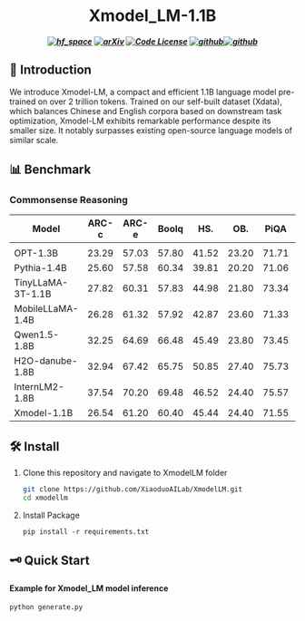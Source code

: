 <h1 align="center">
Xmodel_LM-1.1B
</h1>

<h5 align="center">

[![hf_space](https://img.shields.io/badge/🤗-Xiaoduo%20HuggingFace-blue.svg)](https://huggingface.co/XiaoduoAILab/Xmodel_LM)
[![arXiv](https://img.shields.io/badge/Arxiv-2405.09215-b31b1b.svg?logo=arXiv)](https://arxiv.org/abs/2405.09215) 
[![Code License](https://img.shields.io/badge/Code%20License-Apache_2.0-green.svg)](https://github.com/tatsu-lab/stanford_alpaca/blob/main/LICENSE)
[![github](https://img.shields.io/badge/-Github-black?logo=github)](https://github.com/XiaoduoAILab/XmodelLM.git)[![github](https://img.shields.io/github/stars/XiaoduoAILab/XmodelLM.svg?style=social)](https://github.com/XiaoduoAILab/XmodelLM.git)  


</h5>

## 🌟 Introduction

We introduce Xmodel-LM, a compact and efficient 1.1B language model pre-trained on over 2 trillion tokens. Trained on our self-built dataset (Xdata), which balances Chinese and English corpora based on downstream task optimization, Xmodel-LM exhibits remarkable performance despite its smaller size. It notably surpasses existing open-source language models of similar scale.

## 📊 Benchmark

### Commonsense Reasoning

| Model | ARC-c | ARC-e | Boolq | HS. | OB. | PiQA | SciQ | TQ. | Wino. | Avg |
|-------|-------|-------|-------|-----|-----|------|------|-----|-------|-----|
|       |       |       |       |     |     |      |      |     |       |     |
| OPT-1.3B | 23.29 | 57.03 | 57.80 | 41.52 | 23.20 | 71.71 | 84.30 | 7.48 | 59.59 | 47.32 |
| Pythia-1.4B | 25.60 | 57.58 | 60.34 | 39.81 | 20.20 | 71.06 | 85.20 | 5.01 | 56.20 | 47.00 |
| TinyLLaMA-3T-1.1B | 27.82 | 60.31 | 57.83 | 44.98 | 21.80 | 73.34 | 88.90 | 11.30 | 59.12 | 48.59 |
| MobileLLaMA-1.4B | 26.28 | 61.32 | 57.92 | 42.87 | 23.60 | 71.33 | 87.40 | 12.02 | 58.25 | 49.00 |
| Qwen1.5-1.8B | 32.25 | 64.69 | 66.48 | 45.49 | 23.80 | 73.45 | 92.90 | 1.01 | 61.17 | 51.25 |
| H2O-danube-1.8B | 32.94 | 67.42 | 65.75 | 50.85 | 27.40 | 75.73 | 91.50 | 25.05 | 62.35 | 55.44 |
| InternLM2-1.8B | 37.54 | 70.20 | 69.48 | 46.52 | 24.40 | 75.57 | 93.90 | 36.67 | 65.67 | 57.77 |
| Xmodel-1.1B | 26.54 | 61.20 | 60.40 | 45.44 | 24.40 | 71.55 | 89.50 | 16.18 | 59.43 | 50.52 |

### 

## 🛠️ Install

1. Clone this repository and navigate to XmodelLM folder
   ```bash
   git clone https://github.com/XiaoduoAILab/XmodelLM.git
   cd xmodellm
   ```

2. Install Package
    ```Shell
    pip install -r requirements.txt
    ```

## 🗝️ Quick Start

#### Example for Xmodel_LM model inference
```bash
python generate.py
```

